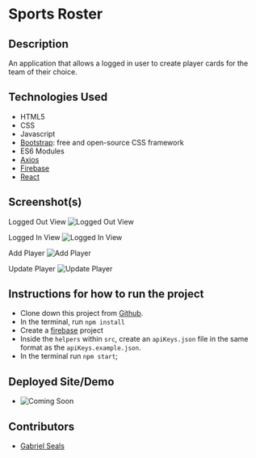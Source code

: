 # Sports Roster

## Description

An application that allows a logged in user to create player cards for the team of their choice. 

## Technologies Used

* HTML5
* CSS
* Javascript
* [Bootstrap](https://getbootstrap.com/): free and open-source CSS framework
* ES6 Modules
* [Axios](https://github.com/axios/axios)
* [Firebase](https://firebase.google.com/)
* [React](https://reactjs.org/)

## Screenshot(s)

Logged Out View
![Logged Out View]()

Logged In View
![Logged In View]()

Add Player
![Add Player]()

Update Player
![Update Player]()

## Instructions for how to run the project

* Clone down this project from [Github](https://github.com/gseals/sports-roster).
* In the terminal, run `npm install`
* Create a [firebase](https://console.firebase.google.com/) project
* Inside the `helpers` within `src`, create an `apiKeys.json` file in the same format as the `apiKeys.example.json`.
* In the terminal run `npm start`;

## Deployed Site/Demo

- ![Coming Soon](https://encrypted-tbn0.gstatic.com/images?q=tbn:ANd9GcTTHy2SwMRuJKl76xKHxLzqvhAMsFlRn38v9Hxdg8FPibmOcOlA&s)

## Contributors

* [Gabriel Seals](https://github.com/gseals)